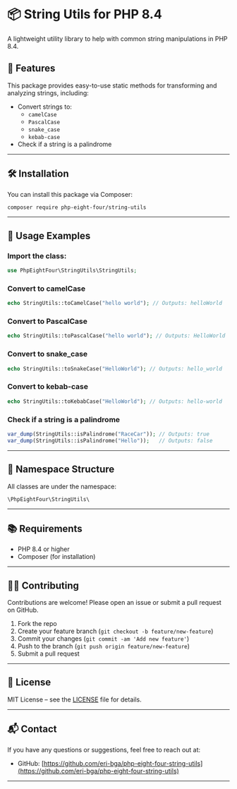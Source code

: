 # 📦 String Utils for PHP 8.4

A lightweight utility library to help with common string manipulations in PHP 8.4.

## 🧩 Features

This package provides easy-to-use static methods for transforming and analyzing strings, including:

- Convert strings to:
  - `camelCase`
  - `PascalCase`
  - `snake_case`
  - `kebab-case`
- Check if a string is a palindrome

---

## 🛠️ Installation

You can install this package via Composer:

```bash
composer require php-eight-four/string-utils
```

---

## 🧪 Usage Examples

### Import the class:

```php
use PhpEightFour\StringUtils\StringUtils;
```

### Convert to camelCase

```php
echo StringUtils::toCamelCase("hello world"); // Outputs: helloWorld
```

### Convert to PascalCase

```php
echo StringUtils::toPascalCase("hello world"); // Outputs: HelloWorld
```

### Convert to snake_case

```php
echo StringUtils::toSnakeCase("HelloWorld"); // Outputs: hello_world
```

### Convert to kebab-case

```php
echo StringUtils::toKebabCase("HelloWorld"); // Outputs: hello-world
```

### Check if a string is a palindrome

```php
var_dump(StringUtils::isPalindrome("RaceCar")); // Outputs: true
var_dump(StringUtils::isPalindrome("Hello"));   // Outputs: false
```

---

## 📁 Namespace Structure

All classes are under the namespace:

```php
\PhpEightFour\StringUtils\
```

---

## 📚 Requirements

- PHP 8.4 or higher
- Composer (for installation)

---

## 🧑‍💻 Contributing

Contributions are welcome! Please open an issue or submit a pull request on GitHub.

1. Fork the repo
2. Create your feature branch (`git checkout -b feature/new-feature`)
3. Commit your changes (`git commit -am 'Add new feature'`)
4. Push to the branch (`git push origin feature/new-feature`)
5. Submit a pull request

---

## 📄 License

MIT License – see the [LICENSE](LICENSE) file for details.

---

## 📬 Contact

If you have any questions or suggestions, feel free to reach out at:

- GitHub: [https://github.com/eri-bga/php-eight-four-string-utils](https://github.com/eri-bga/php-eight-four-string-utils)

---